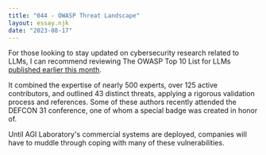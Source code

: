 ```yaml
---
title: "044 - OWASP Threat Landscape"
layout: essay.njk
date: "2023-08-17"
---
```


For those looking to stay updated on cybersecurity research related to LLMs, I can recommend reviewing The OWASP Top 10 List for LLMs [published earlier this month](https://owasp.org/www-project-top-10-for-large-language-model-applications/assets/PDF/OWASP-Top-10-for-LLMs-2023-v1_0.pdf).

It combined the expertise of nearly 500 experts, over 125 active contributors, and outlined 43 distinct threats, applying a rigorous validation process and references. Some of these authors recently attended the DEFCON 31 conference, one of whom a special badge was created in honor of.

Until AGI Laboratory's commercial systems are deployed, companies will have to muddle through coping with many of these vulnerabilities.